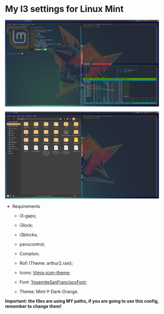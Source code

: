 # My I3 settings for Linux Mint

![](Screenshots/WMAtual.png)

![](Screenshots/WMAtual2.png)



- Requirements
  - i3-gaps;
  - i3lock;
  - i3blocks;
  - pavucontrol;
  - Compton;
  - Rofi (Theme: arthur2.rasi);
  
  - Icons: [Vimix-icon-theme](https://www.gnome-look.org/s/Gnome/p/1273372);
  - Font: [YosemiteSanFranciscoFont](https://github.com/supermarin/YosemiteSanFranciscoFont);
  - Theme: Mint-Y-Dark-Orange.
 
 
 **Important: the files are using MY paths, if you are going to use this config, remember to change them!**
